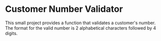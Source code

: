 # Customer Number Validator
This small project provides a function that validates a customer's number. The format for the valid number is 2 alphabetical characters followed by 4 digits.

